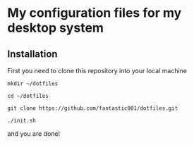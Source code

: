 
My configuration files for my desktop system 
============================================

Installation
------------

First you need to clone this repository into your local machine 

`mkdir ~/dotfiles`

`cd ~/dotfiles`

`git clone https://github.com/fantastic001/dotfiles.git`

`./init.sh`

and you are done!


